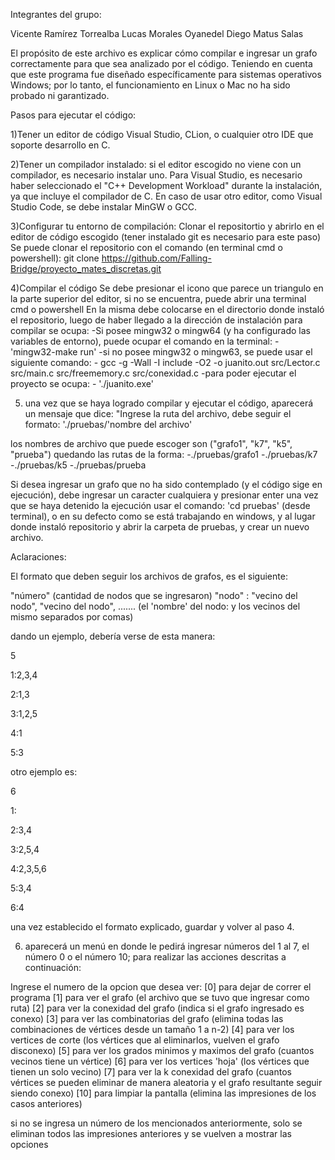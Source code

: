 Integrantes del grupo:

Vicente Ramírez Torrealba
Lucas Morales Oyanedel
Diego Matus Salas

El propósito de este archivo es explicar cómo compilar e ingresar un grafo correctamente para que sea analizado por el código. 
Teniendo en cuenta que este programa fue diseñado específicamente para sistemas operativos Windows; por lo tanto, 
el funcionamiento en Linux o Mac no ha sido probado ni garantizado.

Pasos para ejecutar el código:

1)Tener un editor de código Visual Studio, CLion, o cualquier otro IDE que soporte desarrollo en C.

2)Tener un compilador instalado:
  si el editor escogido no viene con un compilador, es necesario instalar uno. Para Visual Studio, es necesario haber seleccionado el "C++ Development Workload" 
  durante la instalación, ya que incluye el compilador de C. En caso de usar otro editor, como Visual Studio Code, se debe instalar MinGW o GCC.
  
3)Configurar tu entorno de compilación:
  Clonar el repositortio y abrirlo en el editor de código escogido (tener instalado git es necesario para este paso)
  Se puede clonar el repositorio con el comando (en terminal cmd o powershell): git clone https://github.com/Falling-Bridge/proyecto_mates_discretas.git

4)Compilar el código
  Se debe presionar el icono que parece un triangulo en la parte superior del editor, si no se encuentra, puede abrir una terminal cmd o powershell
    En la misma debe colocarse en el directorio donde instaló el repositorio, luego de haber llegado a la dirección de instalación para compilar se ocupa:
      -Si posee mingw32 o mingw64 (y ha configurado las variables de entorno), puede ocupar el comando en la terminal:
          - 'mingw32-make run'
      -si no posee mingw32 o mingw63, se puede usar el siguiente comando:
          - gcc -g -Wall -I include -O2 -o juanito.out src/Lector.c src/main.c src/freememory.c src/conexidad.c
          -para poder ejecutar el proyecto se ocupa:
            - './juanito.exe'

5) una vez que se haya logrado compilar y ejecutar el código, aparecerá un mensaje que dice:
  "Ingrese la ruta del archivo, debe seguir el formato: './pruebas/'nombre del archivo'

  los nombres de archivo que puede escoger son ("grafo1", "k7", "k5", "prueba")
  quedando las rutas de la forma:
    -./pruebas/grafo1
    -./pruebas/k7
    -./pruebas/k5
    -./pruebas/prueba

  Si desea ingresar un grafo que no ha sido contemplado (y el código sige en ejecución), debe ingresar un caracter cualquiera y presionar enter
  una vez que se haya detenido la ejecución usar el comando: 'cd pruebas' (desde terminal), o en su defecto como se está trabajando en windows, y al  lugar donde instaló
  repositorio y abrir la carpeta de pruebas, y crear un nuevo archivo.

Aclaraciones:

El formato que deben seguir los archivos de grafos, es el siguiente:

"número" (cantidad de nodos que se ingresaron)
"nodo" : "vecino del nodo", "vecino del nodo", ....... (el 'nombre' del nodo: y los vecinos del mismo separados por comas)

dando un ejemplo, debería verse de esta manera: 

5

1:2,3,4

2:1,3

3:1,2,5

4:1

5:3

otro ejemplo es:

6

1:

2:3,4

3:2,5,4

4:2,3,5,6

5:3,4

6:4

una vez establecido el formato explicado, guardar y volver al paso 4.

6) aparecerá un menú en donde le pedirá ingresar números del 1 al 7, el número 0 o el número 10; para realizar las acciones descritas a continuación:

  Ingrese el numero de la opcion que desea ver:
  [0]  para dejar de correr el programa
  [1]  para ver el grafo (el archivo que se tuvo que ingresar como ruta)
  [2]  para ver la conexidad del grafo (indica si el grafo ingresado es conexo)
  [3]  para ver las combinatorias del grafo (elimina todas las combinaciones de vértices desde un tamaño 1 a n-2)
  [4]  para ver los vertices de corte (los vértices que al eliminarlos, vuelven el grafo disconexo)
  [5]  para ver los grados minimos y maximos del grafo (cuantos vecinos tiene un vértice)
  [6]  para ver los vertices 'hoja' (los vértices que tienen un solo vecino)
  [7]  para ver la k conexidad del grafo (cuantos vértices se pueden eliminar de manera aleatoria y el grafo resultante seguir siendo conexo)
  [10] para limpiar la pantalla (elimina las impresiones de los casos anteriores)

si no se ingresa un número de los mencionados anteriormente, solo se eliminan todos las impresiones anteriores y se vuelven a mostrar las opciones
  
